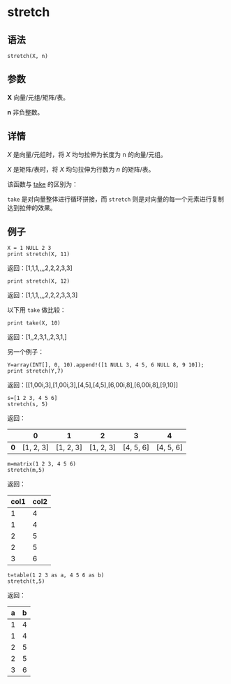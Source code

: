 # stretch

## 语法

`stretch(X, n)`

## 参数

**X** 向量/元组/矩阵/表。

**n** 非负整数。

## 详情

*X* 是向量/元组时，将 *X* 均匀拉伸为长度为 n 的向量/元组。

*X* 是矩阵/表时，将 *X* 均匀拉伸为行数为 *n* 的矩阵/表。

该函数与 [take](../t/take.html) 的区别为：

`take` 是对向量整体进行循环拼接，而 `stretch`
则是对向量的每一个元素进行复制达到拉伸的效果。

## 例子

```
X = 1 NULL 2 3
print stretch(X, 11)
```

返回：[1,1,1,,,,2,2,2,3,3]

```
print stretch(X, 12)
```

返回：[1,1,1,,,,2,2,2,3,3,3]

以下用 `take` 做比较：

```
print take(X, 10)
```

返回：[1,,2,3,1,,2,3,1,]

另一个例子：

```
Y=array(INT[], 0, 10).append!([1 NULL 3, 4 5, 6 NULL 8, 9 10]);
print stretch(Y,7)
```

返回：[[1,00i,3],[1,00i,3],[4,5],[4,5],[6,00i,8],[6,00i,8],[9,10]]

```
s=[1 2 3, 4 5 6]
stretch(s, 5)
```

返回：

|  | 0 | 1 | 2 | 3 | 4 |
| --- | --- | --- | --- | --- | --- |
| **0** | [1, 2, 3] | [1, 2, 3] | [1, 2, 3] | [4, 5, 6] | [4, 5, 6] |

```
m=matrix(1 2 3, 4 5 6)
stretch(m,5)
```

返回：

| col1 | col2 |
| --- | --- |
| 1 | 4 |
| 1 | 4 |
| 2 | 5 |
| 2 | 5 |
| 3 | 6 |

```
t=table(1 2 3 as a, 4 5 6 as b)
stretch(t,5)
```

返回：

| a | b |
| --- | --- |
| 1 | 4 |
| 1 | 4 |
| 2 | 5 |
| 2 | 5 |
| 3 | 6 |


